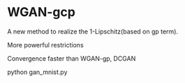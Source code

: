 # WGAN-gcp
A new method to realize the 1-Lipschitz(based on gp term).

More powerful restrictions

Convergence faster than WGAN-gp, DCGAN


python gan_mnist.py
